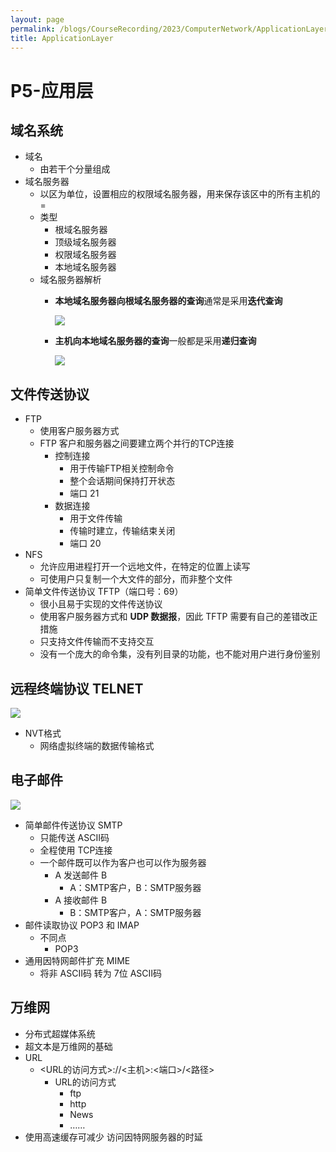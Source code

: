 ```yaml
---
layout: page
permalink: /blogs/CourseRecording/2023/ComputerNetwork/ApplicationLayer/index.html
title: ApplicationLayer
---
```


# P5-应用层

## 域名系统

- 域名
    - 由若干个分量组成
- 域名服务器
    - 以区为单位，设置相应的权限域名服务器，用来保存该区中的所有主机的=
    - 类型
        - 根域名服务器
        - 顶级域名服务器
        - 权限域名服务器
        - 本地域名服务器
    - 域名服务器解析
        - **本地域名服务器向根域名服务器的查询**通常是采用**迭代查询**
            
            <img src="https://CRYoushiwo.github.io/images/blogs/CoursesRecording/ComputerNetwork/ApplicationLayer/Untitled.png" class="blog-image" >
            
        - **主机向本地域名服务器的查询**一般都是采用**递归查询**
            
            <img src="https://CRYoushiwo.github.io/images/blogs/CoursesRecording/ComputerNetwork/ApplicationLayer/Untitled%201.png" class="blog-image" >
            

## 文件传送协议

- FTP
    - 使用客户服务器方式
    - FTP 客户和服务器之间要建立两个并行的TCP连接
        - 控制连接
            - 用于传输FTP相关控制命令
            - 整个会话期间保持打开状态
            - 端口 21
        - 数据连接
            - 用于文件传输
            - 传输时建立，传输结束关闭
            - 端口 20
- NFS
    - 允许应用进程打开一个远地文件，在特定的位置上读写
    - 可使用户只复制一个大文件的部分，而非整个文件
- 简单文件传送协议 TFTP（端口号：69）
    - 很小且易于实现的文件传送协议
    - 使用客户服务器方式和 **UDP 数据报**，因此 TFTP 需要有自己的差错改正措施
    - 只支持文件传输而不支持交互
    - 没有一个庞大的命令集，没有列目录的功能，也不能对用户进行身份鉴别

## 远程终端协议 TELNET

<img src="https://CRYoushiwo.github.io/images/blogs/CoursesRecording/ComputerNetwork/ApplicationLayer/Untitled%202.png" class="blog-image" >

- NVT格式
    - 网络虚拟终端的数据传输格式

## 电子邮件

<img src="https://CRYoushiwo.github.io/images/blogs/CoursesRecording/ComputerNetwork/ApplicationLayer/Untitled%203.png" class="blog-image" >

- 简单邮件传送协议 SMTP
    - 只能传送 ASCII码
    - 全程使用 TCP连接
    - 一个邮件既可以作为客户也可以作为服务器
        - A 发送邮件 B
            - A：SMTP客户，B：SMTP服务器
        - A 接收邮件 B
            - B：SMTP客户，A：SMTP服务器
- 邮件读取协议 POP3 和 IMAP
    - 不同点
        - POP3
- 通用因特网邮件扩充 MIME
    - 将非 ASCII码 转为 7位 ASCII码

## 万维网

- 分布式超媒体系统
- 超文本是万维网的基础
- URL
    - <URL的访问方式>://<主机>:<端口>/<路径>
        - URL的访问方式
            - ftp
            - http
            - News
            - ……
- 使用高速缓存可减少 访问因特网服务器的时延